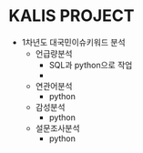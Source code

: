# KALIS PROJECT
- 1차년도 대국민이슈키워드 분석
  - 언급량분석
    - SQL과 python으로 작업
    - 
  - 연관어분석
    - python
  - 감성분석
    - python
  - 설문조사분석
    - python
